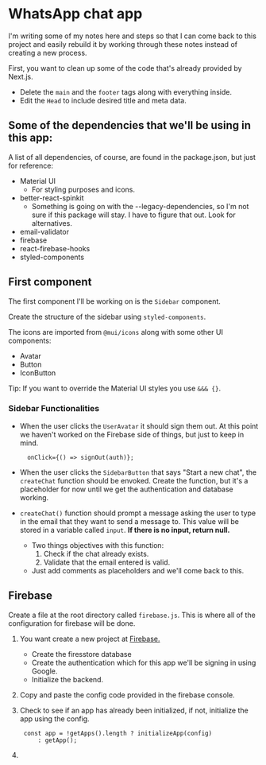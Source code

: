 # WhatsApp chat app

I'm writing some of my notes here and steps so that I can come back to this project and easily rebuild it by working through these notes instead of creating a new process.

First, you want to clean up some of the code that's already provided by Next.js.

- Delete the `main` and the `footer` tags along with everything inside.
- Edit the `Head` to include desired title and meta data.

## Some of the dependencies that we'll be using in this app:

A list of all dependencies, of course, are found in the package.json, but just for reference:

- Material UI
    - For styling purposes and icons.
- better-react-spinkit
    - Something is going on with the --legacy-dependencies, so I'm not sure if this package will stay. I have to figure that out. Look for alternatives.
- email-validator
- firebase
- react-firebase-hooks
- styled-components

## First component

The first component I'll be working on is the `Sidebar` component.

Create the structure of the sidebar using `styled-components`.

The icons are imported from `@mui/icons` along with some other UI components:
- Avatar
- Button
- IconButton

Tip: If you want to override the Material UI styles you use `&&& {}`.

### Sidebar Functionalities

- When the user clicks the `UserAvatar` it should sign them out. At this point we haven't worked on the Firebase side of things, but just to keep in mind.

        onClick={() => signOut(auth)};

- When the user clicks the `SidebarButton` that says "Start a new chat", the `createChat` function should be envoked. Create the function, but it's a placeholder for now until we get the authentication and database working.

- `createChat()` function should prompt a message asking the user to type in the email that they want to send a message to. This value will be stored in a variable called `input`. **If there is no input, return null.**
    - Two things objectives with this function:
        1. Check if the chat already exists.
        2. Validate that the email entered is valid.
    - Just add comments as placeholders and we'll come back to this.

## Firebase

Create a file at the root directory called `firebase.js`. This is where all of the configuration for firebase will be done.

1. You want create a new project at [Firebase.](https://firebase.google.com)
    - Create the firesstore database
    - Create the authentication which for this app we'll be signing in using Google.
    - Initialize the backend.

2. Copy and paste the config code provided in the firebase console.

3. Check to see if an app has already been initialized, if not, initialize the app using the config.

        const app = !getApps().length ? initializeApp(config)
            : getApp();

4. 